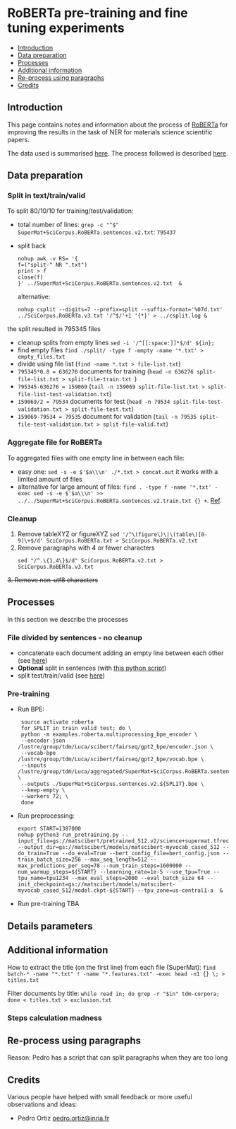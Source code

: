 # RoBERTa pre-training and fine tuning experiments

* [Introduction](#introduction)
* [Data preparation](#data-preparation)
* [Processes](#processes)
* [Additional information](#additional-information)
* [Re-process using paragraphs](#re-process-using-paragraphs)
* [Credits](#credits)

## Introduction

This page contains notes and information about the process of [RoBERTa](https://github.com/facebook/fairseq) for improving the results in the task
of NER for materials science scientific papers.

The data used is summarised [here](../scibert/readme.md). 
The process followed is described [here](https://github.com/pytorch/fairseq/blob/main/examples/roberta/README.pretraining.md).

## Data preparation

### Split in text/train/valid
To split 80/10/10 for training/test/validation:
- total number of lines: `grep -c "^$" SuperMat+SciCorpus.RoBERTa.sentences.v2.txt`: `795437`    
- split back
    ```
    nohup awk -v RS= '{
    f=("split-" NR ".txt")
    print > f
    close(f)
    }' ../SuperMat+SciCorpus.RoBERTa.sentences.v2.txt  &
    ```
  
  alternative: 
   ```
  nohup csplit --digits=7 --prefix=split --suffix-format='%07d.txt' ../SciCorpus.RoBERTa.v3.txt '/^$/'+1 '{*}' > ../csplit.log &
  ```
  
 the split resulted in 795345 files
- cleanup splits from empty lines ``sed -i '/^[[:space:]]*$/d' ${in};``
- find empty files `find ./split/ -type f -empty -name '*.txt' > empty_files.txt`
- divide using file list (``find -name *.txt > file-list.txt``)
- `795345*0.8 = 636276` documents for training (`head -n 636276 split-file-list.txt > split-file-train.txt `)
- `795345-636276 = 159069` (`tail -n 159069 split-file-list.txt > split-file-list-test-validation.txt`)
- `159069/2 = 79534` documents for test (`head -n 79534 split-file-test-validation.txt > split-file-test.txt`)
- `159069-79534 = 79535` document for validation (`tail -n 79535 split-file-test-validation.txt > split-file-valid.txt`)

### Aggregate file for RoBERTa

To aggregated files with one empty line in between each file:
- easy one: ``sed -s -e $'$a\\\n' ./*.txt > concat.out`` it works with a limited amount of files
- alternative for large amount of files: ``find . -type f -name '*.txt' -exec sed -s -e $'$a\\\n' >> ../../SuperMat+SciCorpus.RoBERTa.sentences.v2.train.txt {} +``. [Ref](https://unix.stackexchange.com/questions/509749/how-to-deal-with-sed-if-argument-list-too-long).

### Cleanup
1. Remove tableXYZ or figureXYZ
   ``
   sed '/^\(figure\)\|\(table\)[0-9]\+$/d' SciCorpus.RoBERTa.txt > SciCorpus.RoBERTa.v2.txt
   ``
2. Remove paragraphs with 4 or fewer characters
   ```
   sed "/^.\{1,4\}$/d" SciCorpus.RoBERTa.v2.txt > SciCorpus.RoBERTa.v3.txt
   ```
   
~~3. Remove non-utf8 characters~~

## Processes  
In this section we describe the processes

### File divided by sentences - no cleanup

- concatenate each document adding an empty line between each other (see [here](#aggregate-file-for-roberta))
- **Optional** split in sentences (with [this python script](../scibert/sentence-splitter.py))
- split test/train/valid (see [here](#split-in-texttrainvalid))


### Pre-training
 - Run BPE:
   ```
    source activate roberta
    for SPLIT in train valid test; do \
    python -m examples.roberta.multiprocessing_bpe_encoder \
    --encoder-json /lustre/group/tdm/Luca/scibert/fairseq/gpt2_bpe/encoder.json \
    --vocab-bpe /lustre/group/tdm/Luca/scibert/fairseq/gpt2_bpe/vocab.bpe \
    --inputs  /lustre/group/tdm/Luca/aggregated/SuperMat+SciCorpus.RoBERTa.sentences.v2.${SPLIT}.txt \
    --outputs ./SuperMat+SciCorpus.sentences.v2.${SPLIT}.bpe \
    --keep-empty \
    --workers 72; \
    done
   ```
   
 - Run preprocessing:
    ```
   export START=1387000
   nohup python3 run_pretraining.py --input_file=gs://matscibert/pretrained_512.v2/science+supermat.tfrecord_sharded* --output_dir=gs://matscibert/models/matscibert-myvocab_cased_512 --do_train=True --do_eval=True --bert_config_file=bert_config.json --train_batch_size=256 --max_seq_length=512 --max_predictions_per_seq=78 --num_train_steps=1600000 --num_warmup_steps=${START} --learning_rate=1e-5 --use_tpu=True --tpu_name=tpu1234 --max_eval_steps=2000 --eval_batch_size 64 --init_checkpoint=gs://matscibert/models/matscibert-myvocab_cased_512/model.ckpt-${START} --tpu_zone=us-central1-a  &
    ```
 - Run pre-training
  TBA

## Details parameters

## Additional information

How to extract the title (on the first line) from each file (SuperMat):
``find batch-* -name "*.txt" ! -name "*.features.txt" -exec head -n1 {} \; > titles.txt``

Filter documents by title: 
``while read in; do grep -r "$in" tdm-corpora; done < titles.txt > exclusion.txt``

### Steps calculation madness


## Re-process using paragraphs 

Reason: Pedro has a script that can split paragraphs when they are too long

## Credits

Various people have helped with small feedback or more useful observations and ideas:

- Pedro Ortiz pedro.ortiz@inria.fr

